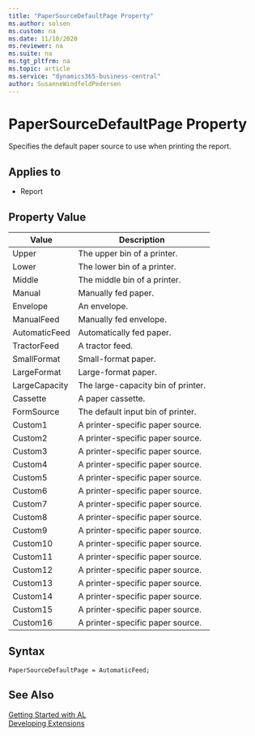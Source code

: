 ```yaml
---
title: "PaperSourceDefaultPage Property"
ms.author: solsen
ms.custom: na
ms.date: 11/10/2020
ms.reviewer: na
ms.suite: na
ms.tgt_pltfrm: na
ms.topic: article
ms.service: "dynamics365-business-central"
author: SusanneWindfeldPedersen
---
```

[//]: # (START>DO_NOT_EDIT)
[//]: # (IMPORTANT:Do not edit any of the content between here and the END>DO_NOT_EDIT.)
[//]: # (Any modifications should be made in the .xml files in the ModernDev repo.)
# PaperSourceDefaultPage Property
Specifies the default paper source to use when printing the report.

## Applies to
-   Report

## Property Value

|Value|Description|
|-----------|---------------------------------------|
|Upper|The upper bin of a printer.|
|Lower|The lower bin of a printer.|
|Middle|The middle bin of a printer.|
|Manual|Manually fed paper.|
|Envelope|An envelope.|
|ManualFeed|Manually fed envelope.|
|AutomaticFeed|Automatically fed paper.|
|TractorFeed|A tractor feed.|
|SmallFormat|Small-format paper.|
|LargeFormat|Large-format paper.|
|LargeCapacity|The large-capacity bin of printer.|
|Cassette|A paper cassette.|
|FormSource|The default input bin of printer.|
|Custom1|A printer-specific paper source.|
|Custom2|A printer-specific paper source.|
|Custom3|A printer-specific paper source.|
|Custom4|A printer-specific paper source.|
|Custom5|A printer-specific paper source.|
|Custom6|A printer-specific paper source.|
|Custom7|A printer-specific paper source.|
|Custom8|A printer-specific paper source.|
|Custom9|A printer-specific paper source.|
|Custom10|A printer-specific paper source.|
|Custom11|A printer-specific paper source.|
|Custom12|A printer-specific paper source.|
|Custom13|A printer-specific paper source.|
|Custom14|A printer-specific paper source.|
|Custom15|A printer-specific paper source.|
|Custom16|A printer-specific paper source.|
[//]: # (IMPORTANT: END>DO_NOT_EDIT)

## Syntax

```AL
PaperSourceDefaultPage = AutomaticFeed;
```

## See Also

[Getting Started with AL](../devenv-get-started.md)  
[Developing Extensions](../devenv-dev-overview.md)  